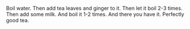 Boil water. Then add tea leaves and ginger to it. Then let it boil 2-3 times. Then add some milk. And boil it 1-2 times.
And there you have it. Perfectly good tea.